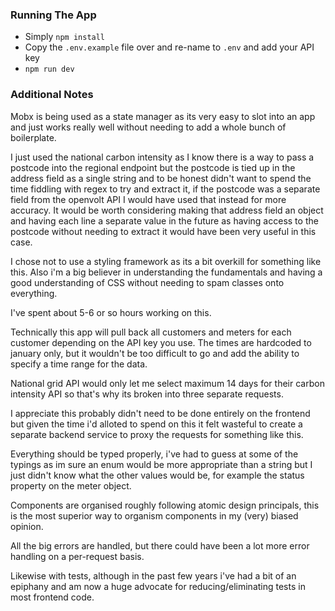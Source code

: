 ### Running The App
- Simply `npm install`
- Copy the `.env.example` file over and re-name to `.env` and add your API key
- `npm run dev`

### Additional Notes

Mobx is being used as a state manager as its very easy to slot into an app 
and just works really well without needing to add a whole bunch of boilerplate.

I just used the national carbon intensity as I know there is a way to pass a 
postcode into the regional endpoint but the postcode is tied up in the address
field as a single string and to be honest didn't want to spend the time 
fiddling with regex to try and extract it, if the postcode was a separate
field from the openvolt API I would have used that instead for more accuracy.
It would be worth considering making that address field an object and having 
each line a separate value in the future as having access to the postcode 
without needing to extract it would have been very useful in this case.

I chose not to use a styling framework as its a bit overkill for something 
like this. Also i'm a big believer in understanding the fundamentals and 
having a good understanding of CSS without needing to spam classes onto 
everything.

I've spent about 5-6 or so hours working on this.

Technically this app will pull back all customers and meters for each customer
depending on the API key you use. The times are hardcoded to january only, 
but it wouldn't be too difficult to go and add the ability to specify a time 
range for the data.

National grid API would only let me select maximum 14 days for their carbon 
intensity API so that's why its broken into three separate requests.

I appreciate this probably didn't need to be done entirely on the frontend 
but given the time i'd alloted to spend on this it felt wasteful to create a 
separate backend service to proxy the requests for something like this.

Everything should be typed properly, i've had to guess at some of the 
typings as im sure an enum would be more appropriate than a string but I 
just didn't know what the other values would be, for example the status 
property on the meter object.

Components are organised roughly following atomic design principals, this is 
the most superior way to organism components in my (very) biased opinion.

All the big errors are handled, but there could have been a lot more error 
handling on a per-request basis.

Likewise with tests, although in the past few years i've had a bit of an 
epiphany and am now a huge advocate for reducing/eliminating tests in most 
frontend code.
